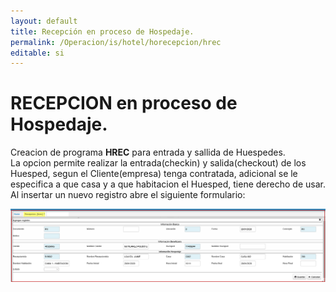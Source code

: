 ```yaml
---
layout: default
title: Recepción en proceso de Hospedaje.  
permalink: /Operacion/is/hotel/horecepcion/hrec
editable: si
---
```


# RECEPCION en proceso de Hospedaje.  

Creacion de programa **HREC** para entrada y sallida de Huespedes.  
La opcion permite realizar la entrada(checkin) y salida(checkout) de los Huesped, segun el Cliente(empresa) tenga contratada, adicional se le especifica a que casa y a que habitacion el Huesped, tiene derecho de usar.   
Al insertar un nuevo registro abre el siguiente formulario:

![](hrec3.png)


